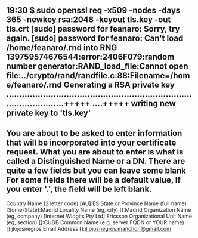 19:30 $ sudo openssl req -x509 -nodes -days 365 -newkey rsa:2048 -keyout tls.key -out tls.crt
[sudo] password for feanaro: 
Sorry, try again.
[sudo] password for feanaro: 
Can't load /home/feanaro/.rnd into RNG
139759574676544:error:2406F079:random number generator:RAND_load_file:Cannot open file:../crypto/rand/randfile.c:88:Filename=/home/feanaro/.rnd
Generating a RSA private key
.............................................................................................+++++
....+++++
writing new private key to 'tls.key'
-----
You are about to be asked to enter information that will be incorporated
into your certificate request.
What you are about to enter is what is called a Distinguished Name or a DN.
There are quite a few fields but you can leave some blank
For some fields there will be a default value,
If you enter '.', the field will be left blank.
-----
Country Name (2 letter code) [AU]:ES
State or Province Name (full name) [Some-State]:Madrid
Locality Name (eg, city) []:Madrid
Organization Name (eg, company) [Internet Widgits Pty Ltd]:Ericsson
Organizational Unit Name (eg, section) []:CUDB
Common Name (e.g. server FQDN or YOUR name) []:jlojosnegros
Email Address []:jl.ojosnegros.manchon@gmail.com